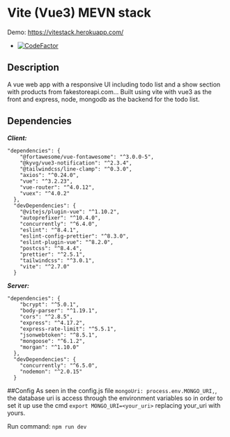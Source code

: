 # Vite (Vue3) MEVN stack
Demo: https://vitestack.herokuapp.com/
- [![CodeFactor](https://www.codefactor.io/repository/github/y-essine/vite-stack/badge)](https://www.codefactor.io/repository/github/y-essine/vite-stack)
## Description
A vue web app with a responsive UI including todo list and a show section with products from fakestoreapi.com... 
Built using vite with vue3 as the front and express, node, mongodb as the backend for the todo list.

## Dependencies
 ***Client:***
```
"dependencies": {
    "@fortawesome/vue-fontawesome": "^3.0.0-5",  
    "@kyvg/vue3-notification": "^2.3.4",  
    "@tailwindcss/line-clamp": "^0.3.0",  
    "axios": "^0.24.0",  
    "vue": "^3.2.23",  
    "vue-router": "^4.0.12",  
    "vuex": "^4.0.2"  
  },  
  "devDependencies": {  
    "@vitejs/plugin-vue": "^1.10.2",  
    "autoprefixer": "^10.4.0",  
    "concurrently": "^6.4.0",  
    "eslint": "^8.4.1",  
    "eslint-config-prettier": "^8.3.0",  
    "eslint-plugin-vue": "^8.2.0",  
    "postcss": "^8.4.4",  
    "prettier": "^2.5.1",  
    "tailwindcss": "^3.0.1",  
    "vite": "^2.7.0"  
  }
```  

***Server:***
```
"dependencies": {  
    "bcrypt": "^5.0.1",  
    "body-parser": "^1.19.1",  
    "cors": "^2.8.5",  
    "express": "^4.17.2",  
    "express-rate-limit": "^5.5.1",  
    "jsonwebtoken": "^8.5.1",  
    "mongoose": "^6.1.2",  
    "morgan": "^1.10.0"  
  },  
  "devDependencies": {  
    "concurrently": "^6.5.0",  
    "nodemon": "^2.0.15"  
  }
  ```

##Config
As seen in the config.js file `mongoUri: process.env.MONGO_URI,`, the database uri is access through the environment variables so in order to set it up 
use the cmd `export MONGO_URI=<your_uri>` replacing your_uri with yours.

Run command: `npm run dev`



